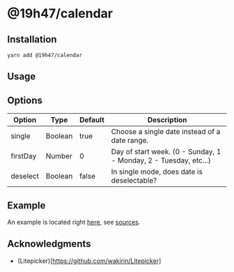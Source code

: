 # @19h47/calendar

## Installation

```
yarn add @19h47/calendar
```

## Usage

## Options

| Option   | Type    | Default | Description                                                      |
| -------- | ------- | ------- | ---------------------------------------------------------------- |
| single   | Boolean | true    | Choose a single date instead of a date range.                    |
| firstDay | Number  | 0       | Day of start week. (0 - Sunday, 1 - Monday, 2 - Tuesday, etc...) |
| deselect | Boolean | false   | In single mode, does date is deselectable?                       |

## Example

An example is located right [here](https://19h47.github.io/19h47-calendar/), see [sources](/docs/index.html).

## Acknowledgments

-   (Litepicker)[https://github.com/wakirin/Litepicker]

